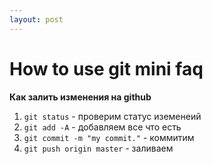 ```yaml
---
layout: post
---
```


# How to use git mini faq

**Как залить изменения на github**

1. ```git status``` - проверим статус иземенеий
2. ```git add -A``` - добавляем все что есть
3. ```git commit -m "my commit."``` - коммитим
4. ```git push origin master``` - заливаем